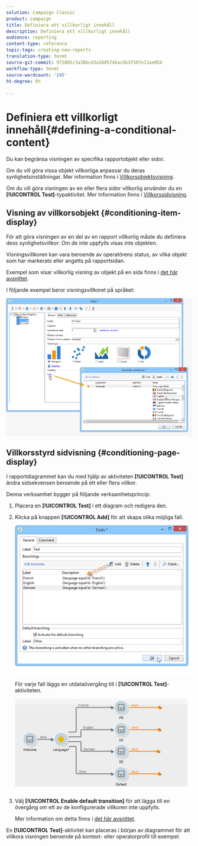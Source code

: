 ```yaml
---
solution: Campaign Classic
product: campaign
title: Definiera ett villkorligt innehåll
description: Definiera ett villkorligt innehåll
audience: reporting
content-type: reference
topic-tags: creating-new-reports
translation-type: tm+mt
source-git-commit: 972885c3a38bcd3a260574bacbb3f507e11ae05b
workflow-type: tm+mt
source-wordcount: '245'
ht-degree: 8%

---
```



# Definiera ett villkorligt innehåll{#defining-a-conditional-content}

Du kan begränsa visningen av specifika rapportobjekt eller sidor.

Om du vill göra vissa objekt villkorliga anpassar du deras synlighetsinställningar. Mer information finns i [Villkorsobjektsvisning](#conditioning-item-display).

Om du vill göra visningen av en eller flera sidor villkorlig använder du en **[!UICONTROL Test]**-typaktivitet. Mer information finns i [Villkorssidvisning](#conditioning-page-display).

## Visning av villkorsobjekt {#conditioning-item-display}

För att göra visningen av en del av en rapport villkorlig måste du definiera dess synlighetsvillkor: Om de inte uppfylls visas inte objekten.

Visningsvillkoren kan vara beroende av operatörens status, av vilka objekt som har markerats eller angetts på rapportsidan.

Exempel som visar villkorlig visning av objekt på en sida finns i [det här avsnittet](../../web/using/form-rendering.md#defining-fields-conditional-display).

I följande exempel beror visningsvillkoret på språket:

![](assets/reporting_display_condition.png)

## Villkorsstyrd sidvisning {#conditioning-page-display}

I rapportdiagrammet kan du med hjälp av aktiviteten **[!UICONTROL Test]** ändra sidsekvensen beroende på ett eller flera villkor.

Denna verksamhet bygger på följande verksamhetsprincip:

1. Placera en **[!UICONTROL Test]** i ett diagram och redigera den.
1. Klicka på knappen **[!UICONTROL Add]** för att skapa olika möjliga fall.

   ![](assets/reporting_test_sample.png)

   För varje fall läggs en utdataövergång till i **[!UICONTROL Test]**-aktiviteten.

   ![](assets/reporting_test_transitions.png)

1. Välj **[!UICONTROL Enable default transition]** för att lägga till en övergång om ett av de konfigurerade villkoren inte uppfylls.

   Mer information om detta finns i [det här avsnittet](../../web/using/defining-web-forms-page-sequencing.md#conditional-page-display).

En **[!UICONTROL Test]**-aktivitet kan placeras i början av diagrammet för att villkora visningen beroende på kontext- eller operatorprofil till exempel.

